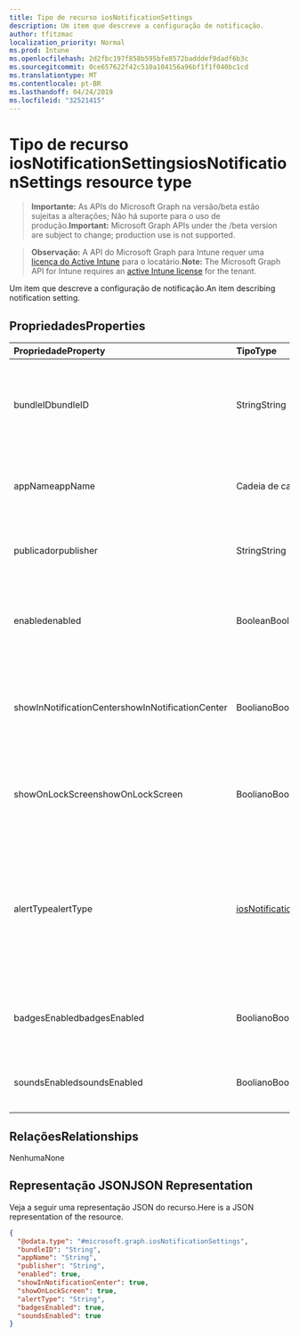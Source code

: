 ```yaml
---
title: Tipo de recurso iosNotificationSettings
description: Um item que descreve a configuração de notificação.
author: tfitzmac
localization_priority: Normal
ms.prod: Intune
ms.openlocfilehash: 2d2fbc197f858b595bfe8572badddef9dadf6b3c
ms.sourcegitcommit: 0ce657622f42c510a104156a96bf1f1f040bc1cd
ms.translationtype: MT
ms.contentlocale: pt-BR
ms.lasthandoff: 04/24/2019
ms.locfileid: "32521415"
---
```

# <a name="iosnotificationsettings-resource-type"></a><span data-ttu-id="1b804-103">Tipo de recurso iosNotificationSettings</span><span class="sxs-lookup"><span data-stu-id="1b804-103">iosNotificationSettings resource type</span></span>

> <span data-ttu-id="1b804-104">**Importante:** As APIs do Microsoft Graph na versão/beta estão sujeitas a alterações; Não há suporte para o uso de produção.</span><span class="sxs-lookup"><span data-stu-id="1b804-104">**Important:** Microsoft Graph APIs under the /beta version are subject to change; production use is not supported.</span></span>

> <span data-ttu-id="1b804-105">**Observação:** A API do Microsoft Graph para Intune requer uma [licença do Active Intune](https://go.microsoft.com/fwlink/?linkid=839381) para o locatário.</span><span class="sxs-lookup"><span data-stu-id="1b804-105">**Note:** The Microsoft Graph API for Intune requires an [active Intune license](https://go.microsoft.com/fwlink/?linkid=839381) for the tenant.</span></span>

<span data-ttu-id="1b804-106">Um item que descreve a configuração de notificação.</span><span class="sxs-lookup"><span data-stu-id="1b804-106">An item describing notification setting.</span></span>

## <a name="properties"></a><span data-ttu-id="1b804-107">Propriedades</span><span class="sxs-lookup"><span data-stu-id="1b804-107">Properties</span></span>
|<span data-ttu-id="1b804-108">Propriedade</span><span class="sxs-lookup"><span data-stu-id="1b804-108">Property</span></span>|<span data-ttu-id="1b804-109">Tipo</span><span class="sxs-lookup"><span data-stu-id="1b804-109">Type</span></span>|<span data-ttu-id="1b804-110">Descrição</span><span class="sxs-lookup"><span data-stu-id="1b804-110">Description</span></span>|
|:---|:---|:---|
|<span data-ttu-id="1b804-111">bundleID</span><span class="sxs-lookup"><span data-stu-id="1b804-111">bundleID</span></span>|<span data-ttu-id="1b804-112">String</span><span class="sxs-lookup"><span data-stu-id="1b804-112">String</span></span>|<span data-ttu-id="1b804-113">Id de pacote do aplicativo ao qual aplicar essas configurações de notificação.</span><span class="sxs-lookup"><span data-stu-id="1b804-113">Bundle id of app to which to apply these notification settings.</span></span>|
|<span data-ttu-id="1b804-114">appName</span><span class="sxs-lookup"><span data-stu-id="1b804-114">appName</span></span>|<span data-ttu-id="1b804-115">Cadeia de caracteres</span><span class="sxs-lookup"><span data-stu-id="1b804-115">String</span></span>|<span data-ttu-id="1b804-116">Nome do aplicativo a ser associado à bundleID.</span><span class="sxs-lookup"><span data-stu-id="1b804-116">Application name to be associated with the bundleID.</span></span>|
|<span data-ttu-id="1b804-117">publicador</span><span class="sxs-lookup"><span data-stu-id="1b804-117">publisher</span></span>|<span data-ttu-id="1b804-118">String</span><span class="sxs-lookup"><span data-stu-id="1b804-118">String</span></span>|<span data-ttu-id="1b804-119">Publicador a ser associado à bundleID.</span><span class="sxs-lookup"><span data-stu-id="1b804-119">Publisher to be associated with the bundleID.</span></span>|
|<span data-ttu-id="1b804-120">enabled</span><span class="sxs-lookup"><span data-stu-id="1b804-120">enabled</span></span>|<span data-ttu-id="1b804-121">Boolean</span><span class="sxs-lookup"><span data-stu-id="1b804-121">Boolean</span></span>|<span data-ttu-id="1b804-122">Indica se são permitidas notificações neste aplicativo.</span><span class="sxs-lookup"><span data-stu-id="1b804-122">Indicates whether notifications are allowed for this app.</span></span>|
|<span data-ttu-id="1b804-123">showInNotificationCenter</span><span class="sxs-lookup"><span data-stu-id="1b804-123">showInNotificationCenter</span></span>|<span data-ttu-id="1b804-124">Booliano</span><span class="sxs-lookup"><span data-stu-id="1b804-124">Boolean</span></span>|<span data-ttu-id="1b804-125">Indica se as notificações podem ser exibidas no centro de notificações.</span><span class="sxs-lookup"><span data-stu-id="1b804-125">Indicates whether notifications can be shown in notification center.</span></span>|
|<span data-ttu-id="1b804-126">showOnLockScreen</span><span class="sxs-lookup"><span data-stu-id="1b804-126">showOnLockScreen</span></span>|<span data-ttu-id="1b804-127">Booliano</span><span class="sxs-lookup"><span data-stu-id="1b804-127">Boolean</span></span>|<span data-ttu-id="1b804-128">Indica se as notificações podem ser exibidas na tela de bloqueio.</span><span class="sxs-lookup"><span data-stu-id="1b804-128">Indicates whether notifications can be shown on the lock screen.</span></span>|
|<span data-ttu-id="1b804-129">alertType</span><span class="sxs-lookup"><span data-stu-id="1b804-129">alertType</span></span>|[<span data-ttu-id="1b804-130">iosNotificationAlertType</span><span class="sxs-lookup"><span data-stu-id="1b804-130">iosNotificationAlertType</span></span>](../resources/intune-deviceconfig-iosnotificationalerttype.md)|<span data-ttu-id="1b804-131">Indica o tipo de alerta para notificações neste aplicativo.</span><span class="sxs-lookup"><span data-stu-id="1b804-131">Indicates the type of alert for notifications for this app.</span></span> <span data-ttu-id="1b804-132">Os valores possíveis são: `deviceDefault`, `banner`, `modal`, `none`.</span><span class="sxs-lookup"><span data-stu-id="1b804-132">Possible values are: `deviceDefault`, `banner`, `modal`, `none`.</span></span>|
|<span data-ttu-id="1b804-133">badgesEnabled</span><span class="sxs-lookup"><span data-stu-id="1b804-133">badgesEnabled</span></span>|<span data-ttu-id="1b804-134">Booliano</span><span class="sxs-lookup"><span data-stu-id="1b804-134">Boolean</span></span>|<span data-ttu-id="1b804-135">Indica se serão permitidos selos neste aplicativo.</span><span class="sxs-lookup"><span data-stu-id="1b804-135">Indicates whether badges are allowed for this app.</span></span>|
|<span data-ttu-id="1b804-136">soundsEnabled</span><span class="sxs-lookup"><span data-stu-id="1b804-136">soundsEnabled</span></span>|<span data-ttu-id="1b804-137">Booliano</span><span class="sxs-lookup"><span data-stu-id="1b804-137">Boolean</span></span>|<span data-ttu-id="1b804-138">Indica se são permitidos sons neste aplicativo.</span><span class="sxs-lookup"><span data-stu-id="1b804-138">Indicates whether sounds are allowed for this app.</span></span>|

## <a name="relationships"></a><span data-ttu-id="1b804-139">Relações</span><span class="sxs-lookup"><span data-stu-id="1b804-139">Relationships</span></span>
<span data-ttu-id="1b804-140">Nenhuma</span><span class="sxs-lookup"><span data-stu-id="1b804-140">None</span></span>

## <a name="json-representation"></a><span data-ttu-id="1b804-141">Representação JSON</span><span class="sxs-lookup"><span data-stu-id="1b804-141">JSON Representation</span></span>
<span data-ttu-id="1b804-142">Veja a seguir uma representação JSON do recurso.</span><span class="sxs-lookup"><span data-stu-id="1b804-142">Here is a JSON representation of the resource.</span></span>
<!-- {
  "blockType": "resource",
  "@odata.type": "microsoft.graph.iosNotificationSettings"
}
-->
``` json
{
  "@odata.type": "#microsoft.graph.iosNotificationSettings",
  "bundleID": "String",
  "appName": "String",
  "publisher": "String",
  "enabled": true,
  "showInNotificationCenter": true,
  "showOnLockScreen": true,
  "alertType": "String",
  "badgesEnabled": true,
  "soundsEnabled": true
}
```





